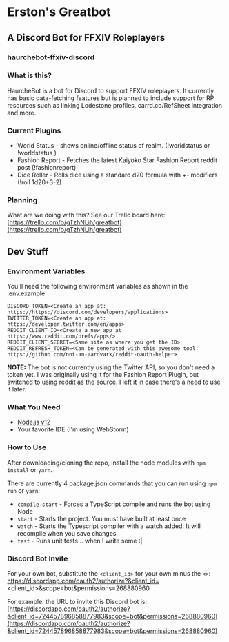 # Erston's Greatbot
## A Discord Bot for FFXIV Roleplayers
### haurchebot-ffxiv-discord

### What is this?
HaurcheBot is a bot for Discord to support FFXIV roleplayers. It currently has basic data-fetching features but is planned to include support for RP resources such as linking Lodestone profiles, carrd.co/RefSheet integration and more.

### Current Plugins
- World Status - shows online/offline status of realm. (!worldstatus or !worldstatus <realm>)
- Fashion Report - Fetches the latest Kaiyoko Star Fashion Report reddit post (!fashionreport)
- Dice Roller - Rolls dice using a standard d20 formula with +- modifiers (!roll 1d20+3-2)

### Planning
What are we doing with this? See our Trello board here: [https://trello.com/b/gTzhNLih/greatbot](https://trello.com/b/gTzhNLih/greatbot)

## Dev Stuff
### Environment Variables
You'll need the following environment variables as shown in the .env.example
```
DISCORD_TOKEN=<Create an app at: https://https://discord.com/developers/applications>
TWITTER_TOKEN=<Create an app at: https://developer.twitter.com/en/apps>
REDDIT_CLIENT_ID=<Create a new app at https://www.reddit.com/prefs/apps/>
REDDIT_CLIENT_SECRET=<Same site as where you get the ID>
REDDIT_REFRESH_TOKEN=<Can be generated with this awesome tool: https://github.com/not-an-aardvark/reddit-oauth-helper>
```

**NOTE:** The bot is not currently using the Twitter API, so you don't need a token yet. I was originally using it for the Fashion Report Plugin, but switched to using reddit as the source. I left it in case there's a need to use it later.

### What You Need
- [Node.js v12](https://nodejs.org/en/download/)
- Your favorite IDE (I'm using WebStorm)

### How to Use
After downloading/cloning the repo, install the node modules with `npm install` or `yarn`.

There are currently 4 package.json commands that you can run using `npm run` or `yarn`:
- `compile-start` - Forces a TypeScript compile and runs the bot using Node
- `start` - Starts the project. You must have built at least once
- `watch` - Starts the Typescript compiler with a watch added. It will recompile when you save changes
- `test` - Runs unit tests... when I write some :|

### Discord Bot Invite
For your own bot, substitute the `<client_id>` for your own minus the `<>`: https://discordapp.com/oauth2/authorize?&client_id=<client_id>&scope=bot&permissions=268880960

For example: the URL to invite this Discord bot is: [https://discordapp.com/oauth2/authorize?&client_id=724457896858877983&scope=bot&permissions=268880960](https://discordapp.com/oauth2/authorize?&client_id=724457896858877983&scope=bot&permissions=268880960)
